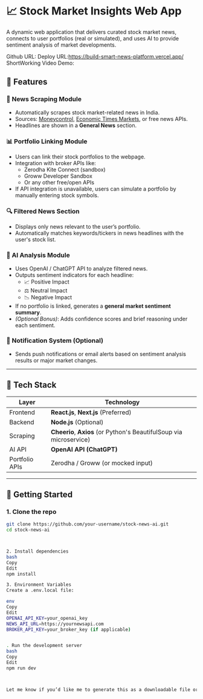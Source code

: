 # 📈 Stock Market Insights Web App

A dynamic web application that delivers curated stock market news, connects to user portfolios (real or simulated), and uses AI to provide sentiment analysis of market developments.

Github URL:
Deploy URL:https://build-smart-news-platform.vercel.app/
ShortWorking Video Demo:

## 🔧 Features

### 📰 News Scraping Module
- Automatically scrapes stock market-related news in India.
- Sources: [Moneycontrol](https://www.moneycontrol.com/), [Economic Times Markets](https://economictimes.indiatimes.com/markets), or free news APIs.
- Headlines are shown in a **General News** section.

### 📊 Portfolio Linking Module
- Users can link their stock portfolios to the webpage.
- Integration with broker APIs like:
  - Zerodha Kite Connect (sandbox)
  - Groww Developer Sandbox
  - Or any other free/open APIs
- If API integration is unavailable, users can simulate a portfolio by manually entering stock symbols.

### 🔍 Filtered News Section
- Displays only news relevant to the user’s portfolio.
- Automatically matches keywords/tickers in news headlines with the user's stock list.

### 🤖 AI Analysis Module
- Uses OpenAI / ChatGPT API to analyze filtered news.
- Outputs sentiment indicators for each headline:
  - 📈 Positive Impact
  - ⚖️ Neutral Impact
  - 📉 Negative Impact
- If no portfolio is linked, generates a **general market sentiment summary**.
- *(Optional Bonus)*: Adds confidence scores and brief reasoning under each sentiment.

### 📣 Notification System (Optional)
- Sends push notifications or email alerts based on sentiment analysis results or major market changes.

---

## 🧪 Tech Stack

| Layer        | Technology                  |
|--------------|-----------------------------|
| Frontend     | **React.js**, **Next.js** (Preferred) |
| Backend      | **Node.js** (Optional)       |
| Scraping     | **Cheerio**, **Axios** (or Python's BeautifulSoup via microservice) |
| AI API       | **OpenAI API (ChatGPT)**     |
| Portfolio APIs | Zerodha / Groww (or mocked input) |

---

## 🚀 Getting Started

### 1. Clone the repo
```bash
git clone https://github.com/your-username/stock-news-ai.git
cd stock-news-ai



2. Install dependencies
bash
Copy
Edit
npm install

3. Environment Variables
Create a .env.local file:

env
Copy
Edit
OPENAI_API_KEY=your_openai_key
NEWS_API_URL=https://yournewsapi.com
BROKER_API_KEY=your_broker_key (if applicable)


. Run the development server
bash
Copy
Edit
npm run dev



Let me know if you’d like me to generate this as a downloadable file or update based on your GitHub repo URL.
